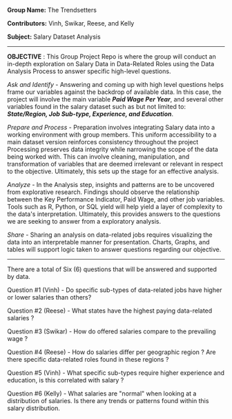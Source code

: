 **Group Name:** The Trendsetters

**Contributors:** Vinh, Swikar, Reese, and Kelly

**Subject:** Salary Dataset Analysis

________________________________________________________________________________________________________________________________________________________

**OBJECTIVE** :          This Group Project Repo is where the group will conduct an in-depth exploration
                         on Salary Data in Data-Related Roles using the Data Analysis Process to answer 
                         specific high-level questions. 
            
_Ask and Identify_     - Answering and coming up with high level questions helps frame our variables against
                         the backdrop of available data. In this case, the project will involve 
                         the main variable **_Paid Wage Per Year_**, and several other variables found in the 
                         salary dataset such as but not limited to: **_State/Region, Job Sub-type, Experience, 
                         and Education_**. 

_Prepare and Process_  - Preparation involves integrating Salary data into a working environment with group members.
                         This uniform accessibility to a main dataset version reinforces consistency throughout the project
                         Processing preserves data integrity while narrowing the scope of the data being worked with. 
                         This can involve cleaning, manipulation, and transformation of variables that are deemed irrelevant
                         or relevant in respect to the objective. Ultimately, this sets up the stage for an effective analysis.
                                        
_Analyze_              - In the Analysis step, insights and patterns are to be uncovered from explorative research. Findings
                         should observe the relationship between the Key Performance Indicator, Paid Wage, and other job variables. 
                         Tools such as R, Python, or SQL yield will help yield a layer of complexity to the data's interpretation. 
                         Ultimately, this provides answers to the questions we are seeking to answer from a exploratory analysis.

_Share_                - Sharing an analysis on data-related jobs requires visualizing the data into an interpretable 
                         manner for presentation. Charts, Graphs, and tables will support logic taken to answer 
                         questions regarding our objective. 
________________________________________________________________________________________________________________________________________________________

There are a total of Six (6) questions that will be answered and supported by data. 

Question #1 (Vinh)   - Do specific sub-types of data-related jobs have higher or lower salaries than others?

Question #2 (Reese)  - What states have the highest paying data-related salaries ?

Question #3 (Swikar) - How do offered salaries compare to the prevailing wage ?

Question #4 (Reese)  - How do salaries differ per geographic region ? Are there specific data-related roles
                       found in these regions ?

Question #5 (Vinh)   - What specific sub-types require higher experience and education, is this correlated
                       with salary ?

Question #6 (Kelly)  - What salaries are "normal" when looking at a distribution of salaries. Is there any 
                       trends or patterns found within this salary distribution.
                         
                         



                      
                
            
